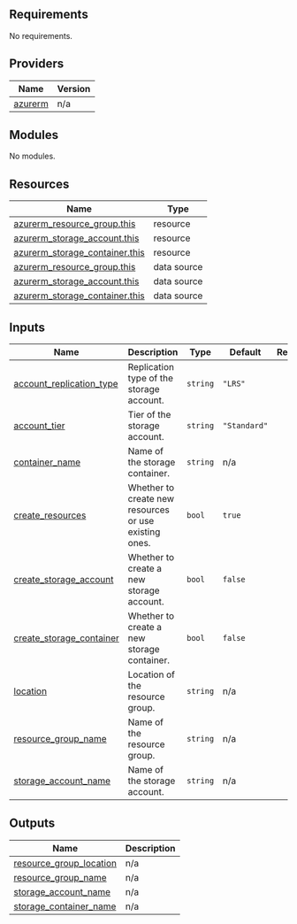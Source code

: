 <!-- BEGIN_TF_DOCS -->
## Requirements

No requirements.

## Providers

| Name | Version |
|------|---------|
| <a name="provider_azurerm"></a> [azurerm](#provider\_azurerm) | n/a |

## Modules

No modules.

## Resources

| Name | Type |
|------|------|
| [azurerm_resource_group.this](https://registry.terraform.io/providers/hashicorp/azurerm/latest/docs/resources/resource_group) | resource |
| [azurerm_storage_account.this](https://registry.terraform.io/providers/hashicorp/azurerm/latest/docs/resources/storage_account) | resource |
| [azurerm_storage_container.this](https://registry.terraform.io/providers/hashicorp/azurerm/latest/docs/resources/storage_container) | resource |
| [azurerm_resource_group.this](https://registry.terraform.io/providers/hashicorp/azurerm/latest/docs/data-sources/resource_group) | data source |
| [azurerm_storage_account.this](https://registry.terraform.io/providers/hashicorp/azurerm/latest/docs/data-sources/storage_account) | data source |
| [azurerm_storage_container.this](https://registry.terraform.io/providers/hashicorp/azurerm/latest/docs/data-sources/storage_container) | data source |

## Inputs

| Name | Description | Type | Default | Required |
|------|-------------|------|---------|:--------:|
| <a name="input_account_replication_type"></a> [account\_replication\_type](#input\_account\_replication\_type) | Replication type of the storage account. | `string` | `"LRS"` | no |
| <a name="input_account_tier"></a> [account\_tier](#input\_account\_tier) | Tier of the storage account. | `string` | `"Standard"` | no |
| <a name="input_container_name"></a> [container\_name](#input\_container\_name) | Name of the storage container. | `string` | n/a | yes |
| <a name="input_create_resources"></a> [create\_resources](#input\_create\_resources) | Whether to create new resources or use existing ones. | `bool` | `true` | no |
| <a name="input_create_storage_account"></a> [create\_storage\_account](#input\_create\_storage\_account) | Whether to create a new storage account. | `bool` | `false` | no |
| <a name="input_create_storage_container"></a> [create\_storage\_container](#input\_create\_storage\_container) | Whether to create a new storage container. | `bool` | `false` | no |
| <a name="input_location"></a> [location](#input\_location) | Location of the resource group. | `string` | n/a | yes |
| <a name="input_resource_group_name"></a> [resource\_group\_name](#input\_resource\_group\_name) | Name of the resource group. | `string` | n/a | yes |
| <a name="input_storage_account_name"></a> [storage\_account\_name](#input\_storage\_account\_name) | Name of the storage account. | `string` | n/a | yes |

## Outputs

| Name | Description |
|------|-------------|
| <a name="output_resource_group_location"></a> [resource\_group\_location](#output\_resource\_group\_location) | n/a |
| <a name="output_resource_group_name"></a> [resource\_group\_name](#output\_resource\_group\_name) | n/a |
| <a name="output_storage_account_name"></a> [storage\_account\_name](#output\_storage\_account\_name) | n/a |
| <a name="output_storage_container_name"></a> [storage\_container\_name](#output\_storage\_container\_name) | n/a |
<!-- END_TF_DOCS -->